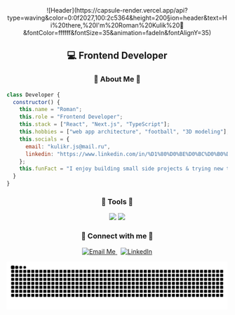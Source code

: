 <div align="center">
![Header](https://capsule-render.vercel.app/api?type=waving&color=0:0f2027,100:2c5364&height=200&section=header&text=Hi%20there,%20I'm%20Roman%20Kulik%20👋&fontColor=ffffff&fontSize=35&animation=fadeIn&fontAlignY=35)
</div>


<h2 align="center">💻 Frontend Developer</h2>


<h3 align="center">🪪 About Me 🪪</h3>

```js
class Developer {
  constructor() {
    this.name = "Roman";
    this.role = "Frontend Developer";
    this.stack = ["React", "Next.js", "TypeScript"];
    this.hobbies = ["web app architecture", "football", "3D modeling"];
    this.socials = {
      email: "kulikr.js@mail.ru",
      linkedin: "https://www.linkedin.com/in/%D1%80%D0%BE%D0%BC%D0%B0%D0%BD-%D0%BA%D1%83%D0%BB%D0%B8%D0%BA-4a4bb3230/"
    };
    this.funFact = "I enjoy building small side projects & trying new tools";
  }
}
```

<h3 align="center">🚀 Tools 🚀</h3>

<p align="center">
    <img src="https://skillicons.dev/icons?i=react,ts,js,redux,tailwind,styledcomponents,sass,postman" />
    <img src="https://skillicons.dev/icons?i=postgres,vite,html,css,figma,git,github,docker" />
 </p>

<h3 align="center">🤝 Connect with me 🤝</h3>

<p align="center"> 
   <a href="mailto:kulikr.js@mail.ru"> <img src="https://img.shields.io/badge/Email-Me-red?style=for-the-badge&logo=gmail" alt="Email Me" /> </a> &nbsp; <a href="https://www.linkedin.com/in/%D1%80%D0%BE%D0%BC%D0%B0%D0%BD-%D0%BA%D1%83%D0%BB%D0%B8%D0%BA-4a4bb3230/" target="_blank"> <img src="https://img.shields.io/badge/LinkedIn-Connect-blue?style=for-the-badge&logo=linkedin" alt="LinkedIn" /> </a> </p>


![snake gif](https://raw.githubusercontent.com/roma1524/roma1524/output/github-contribution-grid-snake.svg)
